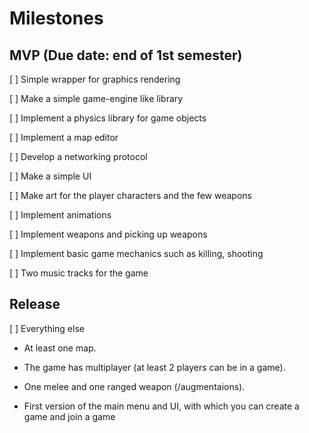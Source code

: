 # Milestones

## MVP (Due date: end of 1st semester)

 [ ] Simple wrapper for graphics rendering

 [ ] Make a simple game-engine like library

 [ ] Implement a physics library for game objects

 [ ] Implement a map editor

 [ ] Develop a networking protocol

 [ ] Make a simple UI

 [ ] Make art for the player characters and the few weapons

 [ ] Implement animations

 [ ] Implement weapons and picking up weapons

 [ ] Implement basic game mechanics such as killing, shooting

 [ ] Two music tracks for the game

## Release

 [ ] Everything else

 * At least one map.

 * The game has multiplayer (at least 2 players can be in a game).
 
 * One melee and one ranged weapon (/augmentaions).
 
 * First version of the main menu and UI, with which you can create a game and join a game


